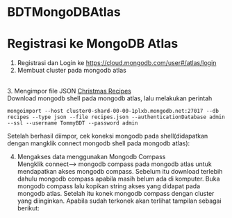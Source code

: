 # BDTMongoDBAtlas
<h1>Registrasi ke MongoDB Atlas</h1>

1. Registrasi dan Login ke https://cloud.mongodb.com/user#/atlas/login <br>
2. Membuat cluster pada mongodb atlas
<br>
<img src="">
<br>
3. Mengimpor file JSON <a href="https://www.kaggle.com/gjbroughton/christmas-recipes">Christmas Recipes</a>
<br>
Download mongodb shell pada mongodb atlas, lalu melakukan perintah

~~~
mongoimport --host cluster0-shard-00-00-1plxb.mongodb.net:27017 --db recipes --type json --file recipes.json --authenticationDatabase admin --ssl --username TommyBDT --password admin
~~~

<img src=""><br>
Setelah berhasil diimpor, cek koneksi mongodb pada shell(didapatkan dengan mangklik connect mongodb shell pada mongodb atlas):
<br>
<img src=""><br>

4. Mengakses data menggunakan Mongodb Compass<br>
Mengklik connect--> mongodb compass pada mongodb atlas untuk mendapatkan akses mongodb compass. Sebelum itu download terlebih dahulu mongodb compass apabila masih belum ada di komputer. 
Buka mongodb compass lalu kopikan string akses yang didapat pada mongodb atlas. Setelah itu konek mongodb compass dengan cluster yang diinginkan.
Apabila sudah terkonek akan terlihat tampilan sebagai berikut: <br>
<img src=""><br>
<img src=""><br>

